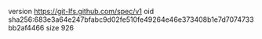 version https://git-lfs.github.com/spec/v1
oid sha256:683e3a64e247bfabc9d02fe510fe49264e46e373408b1e7d7074733bb2af4466
size 926
